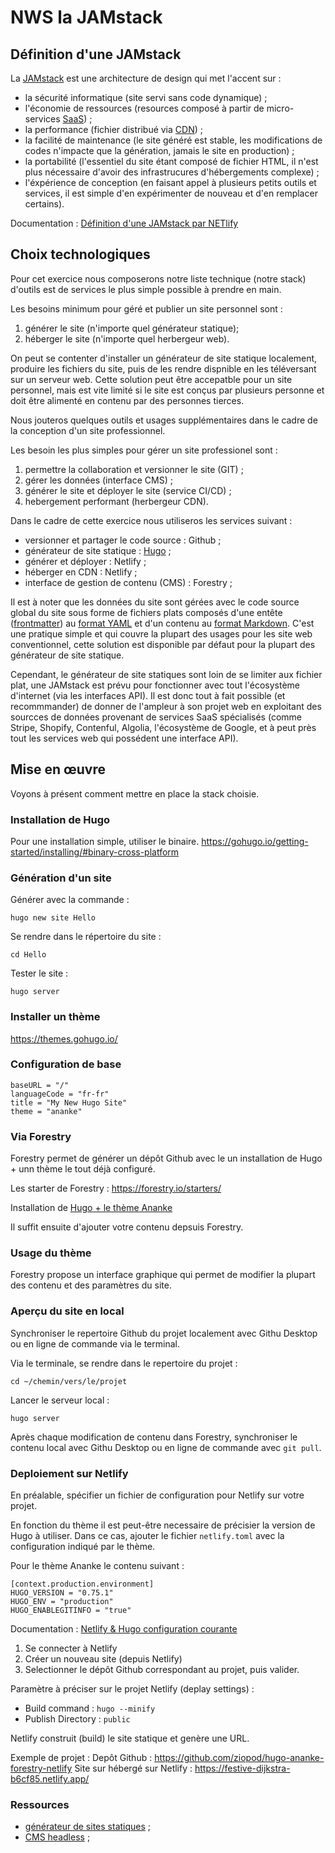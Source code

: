 # NWS la JAMstack

## Définition d'une JAMstack

La [JAMstack](https://jamstack.org/what-is-jamstack) est une architecture de design qui met l'accent sur : 
- la sécurité informatique (site servi sans code dynamique) ;
- l'économie de ressources (resources composé à partir de micro-services [SaaS](https://fr.wikipedia.org/wiki/Software_as_a_service)) ;
- la performance (fichier distribué via [CDN](https://jamstack.org/why-jamstack)) ;
- la facilité de maintenance (le site généré est stable, les modifications de codes n'impacte que la génération, jamais le site en production) ;
- la portabilité (l'essentiel du site étant composé de fichier HTML, il n'est plus nécessaire d'avoir des infrastrucures d'hébergements complexe) ;
- l'éxpérience de conception (en faisant appel à plusieurs petits outils et services, il est simple d'en expérimenter de nouveau et d'en remplacer certains).

Documentation : [Définition d'une JAMstack par NETlify](https://www.netlify.com/jamstack)

## Choix technologiques
Pour cet exercice nous composerons notre liste technique (notre stack) d'outils est de services le plus simple possible à prendre en main.

Les besoins minimum pour géré et publier un site personnel sont :

1. générer le site (n'importe quel générateur statique);
2. héberger le site (n'importe quel herbergeur web).

On peut se contenter d'installer un générateur de site statique localement, produire les fichiers du site, puis de les rendre dispnible en les téléversant sur un serveur web. Cette solution peut être accepatble pour un site personnel, mais est vite limité si le site est conçus par plusieurs personne et doit être alimenté en contenu par des personnes tierces. 

Nous jouteros quelques outils et usages supplémentaires dans le cadre de la conception d'un site professionnel.

Les besoin les plus simples pour gérer un site professionel sont :

1. permettre la collaboration et versionner le site (GIT) ;
2. gérer les données (interface CMS) ;
3. générer le site et déployer le site (service CI/CD) ;
4. hebergement performant (herbergeur CDN).

Dans le cadre de cette exercice nous utiliseros les services suivant :

- versionner et partager le code source : Github ;
- générateur de site statique : [Hugo](https://gohugo.io) ;
- générer et déployer : Netlify ;
- héberger en CDN : Netlify ;
- interface de gestion de contenu (CMS) : Forestry ;

Il est à noter que les données du site sont gérées avec le code source global du site sous forme de fichiers plats composés d'une entête ([frontmatter](https://jekyllrb.com/docs/front-matter/)) au [format YAML](https://fr.wikipedia.org/wiki/YAML) et d'un contenu au [format Markdown](https://fr.wikipedia.org/wiki/Markdown). C'est une pratique simple et qui couvre la plupart des usages pour les site web conventionnel, cette solution est disponible par défaut pour la plupart des générateur de site statique.

Cependant, le générateur de site statiques sont loin de se limiter aux fichier plat, une JAMstack est prévu pour fonctionner avec tout l'écosystème d'internet (via les interfaces API). Il est donc tout à fait possible (et recommmander) de donner de l'ampleur à son projet web en exploitant des sourcces de données provenant de services SaaS spécialisés (comme Stripe, Shopify, Contenful, Algolia, l'écosystème de Google, et à peut près tout les services web qui possédent une interface API).

## Mise en œuvre
Voyons à présent comment mettre en place la stack choisie.

### Installation de Hugo
Pour une installation simple, utiliser le binaire.
https://gohugo.io/getting-started/installing/#binary-cross-platform

### Génération d'un site

Générer avec la commande :
~~~
hugo new site Hello
~~~

Se rendre dans le répertoire du site :
~~~
cd Hello
~~~

Tester le site :
~~~
hugo server
~~~

### Installer un thème
https://themes.gohugo.io/

### Configuration de base
~~~
baseURL = "/"
languageCode = "fr-fr"
title = "My New Hugo Site"
theme = "ananke"
~~~

### Via Forestry

Forestry permet de générer un dépôt Github avec le un installation de Hugo + unn thème le tout déjà configuré.

Les starter de Forestry : https://forestry.io/starters/

Installation de [Hugo + le thème Ananke](https://app.forestry.io/quick-start?repo=forestryio%2fhugo-ananke-forestry&branch=master&engine=hugo&preview=https://res.cloudinary.com/forestry-io/image/fetch/w_400,h_300,c_fill,f_jpg/https://forestry.io/img/starters/ananke.jpg)

Il suffit ensuite d'ajouter votre contenu depsuis Forestry.

### Usage du thème  

Forestry propose un interface graphique qui permet de modifier la plupart des contenu et des paramètres du site.

### Aperçu du site en local

Synchroniser le repertoire Github du projet localement avec Githu Desktop ou en ligne de commande via le terminal.

Via le terminale, se rendre dans le repertoire du projet : 
~~~
cd ~/chemin/vers/le/projet
~~~

Lancer le serveur local :
~~~
hugo server
~~~

Après chaque modification de contenu dans Forestry, synchroniser le contenu local avec Githu Desktop ou en ligne de commande avec `git pull`.



### Deploiement sur Netlify

En préalable, spécifier un fichier de configuration pour Netlify sur votre projet.

En fonction du thème il est peut-être necessaire de précisier la version de Hugo à utiliser.
Dans ce cas, ajouter le fichier `netlify.toml` avec la configuration indiqué par le thème.

Pour le thème Ananke le contenu suivant : 

~~~
[context.production.environment]
HUGO_VERSION = "0.75.1"
HUGO_ENV = "production"
HUGO_ENABLEGITINFO = "true"
~~~

Documentation : [Netlify & Hugo configuration courante](https://docs.netlify.com/configure-builds/common-configurations/#hugo)

1. Se connecter à Netlify
2. Créer un nouveau site (depuis Netlify)
3. Selectionner le dépôt Github correspondant au projet, puis valider.

Paramètre à préciser sur le projet Netlify (deplay settings) : 
 - Build command : `hugo --minify`
 - Publish Directory : `public`

Netlify construit (build) le site statique et genère une URL.

Exemple de projet : 
Depôt Github : https://github.com/ziopod/hugo-ananke-forestry-netlify
Site sur hébergé sur Netlify : https://festive-dijkstra-b6cf85.netlify.app/

### Ressources

 - [générateur de sites statiques](https://jamstack.org/generators) ;
 - [CMS headless](https://jamstack.org/headless-cms) ;
